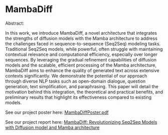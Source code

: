 # MambaDiff
Abstract:

In this work, we introduce MambaDiff, a novel architecture that integrates the strengths of diffusion models with the Mamba architecture to address the challenges faced in sequence-to-sequence (Seq2Seq) modeling tasks. Traditional Seq2Seq models, while powerful, often struggle with maintaining contextual relevance and computational efficiency, especially over longer sequences. By leveraging the gradual refinement capabilities of diffusion models and the scalable, efficient processing of the Mamba architecture, MambaDiff aims to enhance the quality of generated text across extensive contexts significantly. We demonstrate the potential of our approach through diverse NLP tasks such as open-domain dialogue, question generation, text simplification, and paraphrasing. This paper will detail the motivation behind this integration, the theoretical and practical benefits, and preliminary results that highlight its effectiveness compared to existing models.

See our project poster here:
[MambaDiffPoster.pdf]([https://github.com/XiyahC/MambaDiff/files/15326634/MambaPoster.pdf](https://github.com/XiyahC/MambaDiff/blob/67814036f82558d9464cdcc370d84ab57117b45a/MambaPoster.pdf))

See our project report here:
[MambaDiff: Revolutionizing Seq2Seq Models with Diffusion model and Mamba architecture](https://github.com/XiyahC/MambaDiff/blob/d1a08d0af1a84309b7f7bb1d5c5c3c461bc7d749/Final_Report_MambaDiff__Revolutionizing_Seq2Seq_Models_with_Diffusion_Model_and_Mamba_Architectures.pdf)
